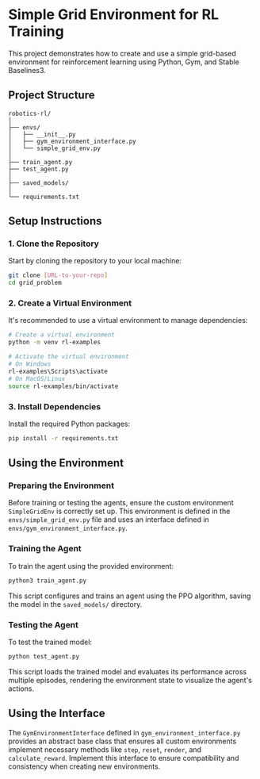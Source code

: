 
# Simple Grid Environment for RL Training

This project demonstrates how to create and use a simple grid-based environment for reinforcement learning using Python, Gym, and Stable Baselines3.

## Project Structure

```
robotics-rl/
│
├── envs/
│   ├── __init__.py
│   ├── gym_environment_interface.py
│   └── simple_grid_env.py
│
├── train_agent.py
├── test_agent.py
│
├── saved_models/
│
└── requirements.txt
```

## Setup Instructions

### 1. Clone the Repository

Start by cloning the repository to your local machine:

```bash
git clone [URL-to-your-repo]
cd grid_problem
```

### 2. Create a Virtual Environment

It's recommended to use a virtual environment to manage dependencies:

```bash
# Create a virtual environment
python -m venv rl-examples

# Activate the virtual environment
# On Windows
rl-examples\Scripts\activate
# On MacOS/Linux
source rl-examples/bin/activate
```

### 3. Install Dependencies

Install the required Python packages:

```bash
pip install -r requirements.txt
```

## Using the Environment

### Preparing the Environment

Before training or testing the agents, ensure the custom environment `SimpleGridEnv` is correctly set up. This environment is defined in the `envs/simple_grid_env.py` file and uses an interface defined in `envs/gym_environment_interface.py`.

### Training the Agent

To train the agent using the provided environment:

```bash
python3 train_agent.py
```

This script configures and trains an agent using the PPO algorithm, saving the model in the `saved_models/` directory.

### Testing the Agent

To test the trained model:

```bash
python test_agent.py
```

This script loads the trained model and evaluates its performance across multiple episodes, rendering the environment state to visualize the agent's actions.

## Using the Interface

The `GymEnvironmentInterface` defined in `gym_environment_interface.py` provides an abstract base class that ensures all custom environments implement necessary methods like `step`, `reset`, `render`, and `calculate_reward`. Implement this interface to ensure compatibility and consistency when creating new environments.


